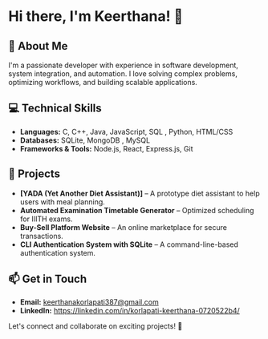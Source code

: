 # Hi there, I'm Keerthana! 👋

## 🚀 About Me
I'm a passionate developer with experience in software development, system integration, and automation. I love solving complex problems, optimizing workflows, and building scalable applications.

## 💻 Technical Skills
- **Languages:** C, C++, Java, JavaScript, SQL , Python, HTML/CSS
- **Databases:** SQLite, MongoDB , MySQL
- **Frameworks & Tools:** Node.js, React, Express.js, Git

## 📌 Projects
- **[YADA (Yet Another Diet Assistant)]** – A prototype diet assistant to help users with meal planning.
- **Automated Examination Timetable Generator** – Optimized scheduling for IIITH exams.
- **Buy-Sell Platform Website** – An online marketplace for secure transactions.
- **CLI Authentication System with SQLite** – A command-line-based authentication system.

## 📫 Get in Touch
- **Email:** keerthanakorlapati387@gmail.com  
- **LinkedIn:** https://linkedin.com/in/korlapati-keerthana-0720522b4/

Let's connect and collaborate on exciting projects! 🚀

